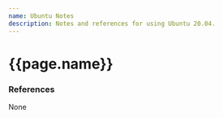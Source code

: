 ```yaml
---
name: Ubuntu Notes
description: Notes and references for using Ubuntu 20.04.
---
```

<h1>{{page.name}}</h1>

<h3>References</h3>

None


